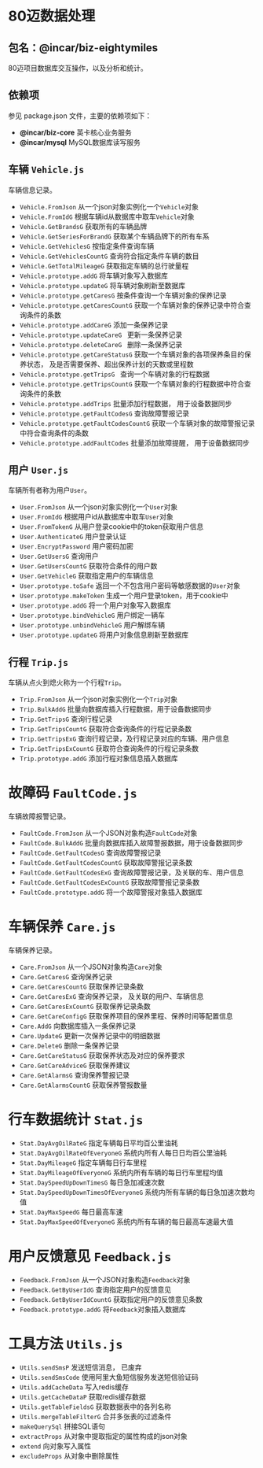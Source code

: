 # 80迈数据处理

## 包名：@incar/biz-eightymiles
80迈项目数据库交互操作，以及分析和统计。

## 依赖项

参见 package.json 文件，主要的依赖项如下：

* __@incar/biz-core__ 英卡核心业务服务
* __@incar/mysql__ MySQL数据库读写服务

## 车辆 `Vehicle.js`
车辆信息记录。

* `Vehicle.FromJson` 从一个json对象实例化一个`Vehicle`对象
* `Vehicle.FromIdG` 根据车辆id从数据库中取车`Vehicle`对象
* `Vehicle.GetBrandsG` 获取所有的车辆品牌
* `Vehicle.GetSeriesForBrandG` 获取某个车辆品牌下的所有车系
* `Vehicle.GetVehiclesG` 按指定条件查询车辆
* `Vehicle.GetVehiclesCountG` 查询符合指定条件车辆的数目
* `Vehicle.GetTotalMileageG` 获取指定车辆的总行驶量程
* `Vehicle.prototype.addG` 将车辆对象写入数据库
* `Vehicle.prototype.updateG` 将车辆对象刷新至数据库
* `Vehicle.prototype.getCaresG` 按条件查询一个车辆对象的保养记录
* `Vehicle.prototype.getCaresCountG` 获取一个车辆对象的保养记录中符合查询条件的条数
* `Vehicle.prototype.addCareG` 添加一条保养记录
* `Vehicle.prototype.updateCareG ` 更新一条保养记录
* `Vehicle.prototype.deleteCareG ` 删除一条保养记录
* `Vehicle.prototype.getCareStatusG` 获取一个车辆对象的各项保养条目的保养状态， 及是否需要保养、超出保养计划的天数或里程数
* `Vehicle.prototype.getTripsG ` 查询一个车辆对象的行程数据
* `Vehicle.prototype.getTripsCountG` 获取一个车辆对象的行程数据中符合查询条件的条数
* `Vehicle.prototype.addTrips` 批量添加行程数据， 用于设备数据同步
* `Vehicle.prototype.getFaultCodesG` 查询故障警报记录
* `Vehicle.prototype.getFaultCodesCountG` 获取一个车辆对象的故障警报记录中符合查询条件的条数
* `Vehicle.prototype.addFaultCodes` 批量添加故障提醒， 用于设备数据同步

## 用户 `User.js`
车辆所有者称为用户`User`。

* `User.FromJson` 从一个json对象实例化一个`User`对象
* `User.FromIdG` 根据用户id从数据库中取车`User`对象
* `User.FromTokenG` 从用户登录cookie中的token获取用户信息
* `User.AuthenticateG` 用户登录认证
* `User.EncryptPassword` 用户密码加密
* `User.GetUsersG` 查询用户
* `User.GetUsersCountG` 获取符合条件的用户数
* `User.GetVehicleG` 获取指定用户的车辆信息
* `User.prototype.toSafe` 返回一个不包含用户密码等敏感数据的`User`对象
* `User.prototype.makeToken` 生成一个用户登录token，用于cookie中
* `User.prototype.addG` 将一个用户对象写入数据库
* `User.prototype.bindVehicleG` 用户绑定一辆车
* `User.prototype.unbindVehicleG` 用户解绑车辆
* `User.prototype.updateG` 将用户对象信息刷新至数据库

## 行程 `Trip.js`
车辆从点火到熄火称为一个行程`Trip`。

* `Trip.FromJson` 从一个json对象实例化一个`Trip`对象
* `Trip.BulkAddG` 批量向数据库插入行程数据，用于设备数据同步
* `Trip.GetTripsG` 查询行程记录
* `Trip.GetTripsCountG` 获取符合查询条件的行程记录条数
* `Trip.GetTripsExG` 查询行程记录，及行程记录对应的车辆、用户信息
* `Trip.GetTripsExCountG` 获取符合查询条件的行程记录条数
* `Trip.prototype.addG` 添加行程对象信息插入数据库

# 故障码 `FaultCode.js`
车辆故障报警记录。

* `FaultCode.FromJson` 从一个JSON对象构造`FaultCode`对象
* `FaultCode.BulkAddG` 批量向数据库插入故障警报数据，用于设备数据同步
* `FaultCode.GetFaultCodesG` 查询故障警报记录
* `FaultCode.GetFaultCodesCountG` 获取故障警报记录条数
* `FaultCode.GetFaultCodesExG` 查询故障警报记录，及关联的车、用户信息
* `FaultCode.GetFaultCodesExCountG` 获取故障警报记录条数
* `FaultCode.prototype.addG` 将一个故障警报对象插入数据库

# 车辆保养 `Care.js`
车辆保养记录。

* `Care.FromJson` 从一个JSON对象构造`Care`对象
* `Care.GetCaresG` 查询保养记录
* `Care.GetCaresCountG` 获取保养记录条数
* `Care.GetCaresExG` 查询保养记录， 及关联的用户、车辆信息
* `Care.GetCaresExCountG` 获取保养记录条数
* `Care.GetCareConfigG` 获取保养项目的保养里程、保养时间等配置信息
* `Care.AddG` 向数据库插入一条保养记录
* `Care.UpdateG` 更新一次保养记录中的明细数据
* `Care.DeleteG` 删除一条保养记录
* `Care.GetCareStatusG` 获取保养状态及对应的保养要求
* `Care.GetCareAdviceG` 获取保养建议
* `Care.GetAlarmsG` 查询保养警报记录
* `Care.GetAlarmsCountG` 获取保养警报数量

# 行车数据统计 `Stat.js`

* `Stat.DayAvgOilRateG` 指定车辆每日平均百公里油耗
* `Stat.DayAvgOilRateOfEveryoneG` 系统内所有人每日日均百公里油耗
* `Stat.DayMileageG` 指定车辆每日行车里程
* `Stat.DayMileageOfEveryoneG` 系统内所有车辆的每日行车里程均值
* `Stat.DaySpeedUpDownTimesG` 每日急加减速次数
* `Stat.DaySpeedUpDownTimesOfEveryoneG` 系统内所有车辆的每日急加速次数均值
* `Stat.DayMaxSpeedG` 每日最高车速
* `Stat.DayMaxSpeedOfEveryoneG` 系统内所有车辆的每日最高车速最大值

# 用户反馈意见 `Feedback.js`

* `Feedback.FromJson` 从一个JSON对象构造`Feedback`对象
* `Feedback.GetByUserIdG` 查询指定用户的反馈意见
* `Feedback.GetByUserIdCountG` 获取指定用户的反馈意见条数
* `Feedback.prototype.addG` 将`Feedback`对象插入数据库

# 工具方法 `Utils.js`

* `Utils.sendSmsP` 发送短信消息， 已废弃
* `Utils.sendSmsCode` 使用阿里大鱼短信服务发送短信验证码
* `Utils.addCacheData` 写入redis缓存
* `Utils.getCacheDataP` 获取redis缓存数据
* `Utils.getTableFieldsG` 获取数据表中的各列名称
* `Utils.mergeTableFilterG` 合并多张表的过滤条件
* `makeQuerySql` 拼接SQL语句
* `extractProps` 从对象中提取指定的属性构成的json对象
* `extend` 向对象写入属性
* `excludeProps` 从对象中删除属性